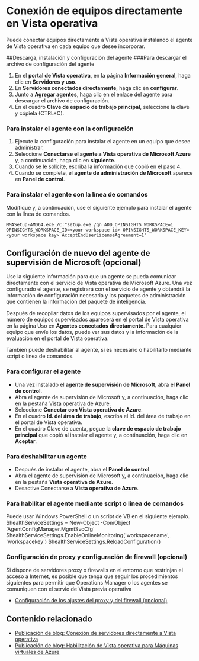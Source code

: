 <properties 
	pageTitle="connect-scom" 
	description="Conexión de equipos directamente en Vista operativa" 
	services="operational-insights" 
	documentationCenter="" 
	authors="lauracr" 
	manager="jwhit" 
	editor=""/>

<tags
	ms.service="operational-insights"
	ms.devlang="na"
	ms.topic="article"
	ms.tgt_pltfrm="na"
	ms.workload="na" 
	ms.date="02/20/2015"
	ms.author="lauracr"/>

# Conexión de equipos directamente en Vista operativa 

Puede conectar equipos directamente a Vista operativa instalando el agente de Vista operativa en cada equipo que desee incorporar. 


##Descarga, instalación y configuración del agente
###Para descargar el archivo de configuración del agente
1. En el **portal de Vista operativa**, en la página **Información general**, haga clic en **Servidores y uso**.
1. En **Servidores conectados directamente**, haga clic en **configurar**.
1. Junto a **Agregar agentes**, haga clic en el enlace del agente para descargar el archivo de configuración.
1. En el cuadro **Clave de espacio de trabajo principal**, seleccione la clave y cópiela (CTRL+C).


### Para instalar el agente con la configuración
1. Ejecute la configuración para instalar el agente en un equipo que desee administrar.
1. Seleccione **Conectarse el agente a Vista operativa de Microsoft Azure** y, a continuación, haga clic en **siguiente**.
1. Cuando se le solicite, escriba la información que copió en el paso 4.
1. Cuando se complete, el **agente de administración de Microsoft** aparece en **Panel de control**.

### Para instalar el agente con la línea de comandos
Modifique y, a continuación, use el siguiente ejemplo para instalar el agente con la línea de comandos.

    MMASetup-AMD64.exe /C:"setup.exe /qn ADD_OPINSIGHTS_WORKSPACE=1 OPINSIGHTS_WORKSPACE_ID=<your workspace id> OPINSIGHTS_WORKSPACE_KEY=<your workspace key> AcceptEndUserLicenseAgreement=1"

## Configuración de nuevo del agente de supervisión de Microsoft (opcional)
Use la siguiente información para que un agente se pueda comunicar directamente con el servicio de Vista operativa de Microsoft Azure. Una vez configurado el agente, se registrará con el servicio de agente y obtendrá la información de configuración necesaria y los paquetes de administración que contienen la información del paquete de inteligencia.

Después de recopilar datos de los equipos supervisados por el agente, el número de equipos supervisados aparecerá en el portal de Vista operativa en la página Uso en **Agentes conectados directamente**. Para cualquier equipo que envíe los datos, puede ver sus datos y la información de la evaluación en el portal de Vista operativa.

También puede deshabilitar al agente, si es necesario o habilitarlo mediante script o línea de comandos.

### Para configurar el agente
- Una vez instalado el **agente de supervisión de Microsoft**, abra el **Panel de control**.
- Abra el agente de supervisión de Microsoft y, a continuación, haga clic en la pestaña Vista operativa de Azure.
- Seleccione **Conectar con Vista operativa de Azure**.
- En el cuadro **Id. del área de trabajo**, escriba el Id. del área de trabajo en el portal de Vista operativa.
- En el cuadro Clave de cuenta, pegue la **clave de espacio de trabajo principal** que copió al instalar el agente y, a continuación, haga clic en **Aceptar**.

### Para deshabilitar un agente
- Después de instalar el agente, abra el **Panel de control**.
- Abra el agente de supervisión de Microsoft y, a continuación, haga clic en la pestaña **Vista operativa de Azure**.
- Desactive Conectarse a **Vista operativa de Azure**.

### Para habilitar el agente mediante script o línea de comandos
Puede usar Windows PowerShell o un script de VB en el siguiente ejemplo.
    $healthServiceSettings = New-Object -ComObject 'AgentConfigManager.MgmtSvcCfg'
    $healthServiceSettings.EnableOnlineMonitoring('workspacename', 'workspacekey')
    $healthServiceSettings.ReloadConfiguration()
    



### Configuración de proxy y configuración de firewall (opcional)
Si dispone de servidores proxy o firewalls en el entorno que restrinjan el acceso a Internet, es posible que tenga que seguir los procedimientos siguientes para permitir que Operations Manager o los agentes se comuniquen con el servio de Vista previa operativa 



- [Configuración de los ajustes del proxy y del firewall (opcional)](https://msdn.microsoft.com/library/azure/dn884643.aspx) 


## Contenido relacionado

- [Publicación de blog: Conexión de servidores directamente a Vista operativa](http://blogs.technet.com/b/momteam/archive/2015/01/20/connect-servers-directly-to-operational-insights.aspx)
- [Publicación de blog: Habilitación de Vista operativa para Máquinas virtuales de Azure](http://azure.microsoft.com/updates/easily-enable-operational-insights-for-azure-virtual-machines/)



<!--HONumber=52--> 